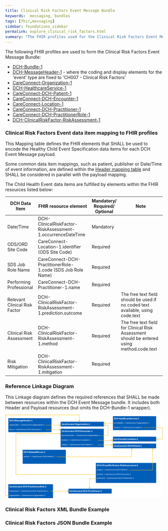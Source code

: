 ```yaml
---
title: Clinical Risk Factors Event Message Bundle
keywords:  messaging, bundles
tags: [fhir,messaging]
sidebar: foundations_sidebar
permalink: explore_clinical_risk_factors.html
summary: "The FHIR profiles used for the Clinical Risk Factors Event Message Bundle"
---
```


The following FHIR profiles are used to form the Clinical Risk Factors Event Message Bundle:

- [DCH-Bundle-1](https://fhir.nhs.uk/STU3/StructureDefinition/DCH-Bundle-1)
- [DCH-MessageHeader-1](https://fhir.nhs.uk/STU3/StructureDefinition/DCH-MessageHeader-1) - where the coding and display elements for the 'event' type are fixed to 'CH007 - Clinical Risk Factors'
- [CareConnect-Organization-1](https://fhir.hl7.org.uk/STU3/StructureDefinition/CareConnect-Organization-1)
- [DCH-HealthcareService-1](https://fhir.nhs.uk/STU3/StructureDefinition/DCH-HealthcareService-1)
- [CareConnect-DCH-Patient-1](https://fhir.nhs.uk/STU3/StructureDefinition/CareConnect-DCH-Patient-1)
- [CareConnect-DCH-Encounter-1](https://fhir.nhs.uk/STU3/StructureDefinition/CareConnect-DCH-Encounter-1)
- [CareConnect-Location-1](https://fhir.hl7.org.uk/STU3/StructureDefinition/CareConnect-Location-1)
- [CareConnect-DCH-Practitioner-1](https://fhir.nhs.uk/STU3/StructureDefinition/CareConnect-DCH-Practitioner-1)
- [CareConnect-DCH-PractitionerRole-1](https://fhir.nhs.uk/STU3/StructureDefinition/CareConnect-DCH-PractitionerRole-1)
- [DCH-ClinicalRiskFactor-RiskAssessment-1](https://fhir.nhs.uk/STU3/StructureDefinition/DCH-ClinicalRiskFactor-RiskAssessment-1)

### Clinical Risk Factors Event data item mapping to FHIR profiles ###

This Mapping table defines the FHIR elements that SHALL be used to encode the Healthy Child Event Specification data items for each DCH Event Message payload.  

Some common data item mappings, such as patient, publisher or Date/Time of event information, are defined within the [Header mapping table](explore_event_header_design.html) and SHALL be considered in parallel with the payload mapping.

The Child Health Event data items are fulfilled by elements within the FHIR resources listed below:


| DCH Data Item                 | FHIR resource element                                                 | Mandatory/<br/>Required/<br/>Optional  | Note                    |
|-------------------------------|-----------------------------------------------------------------------|----------------------------------------|-------------------------|
| Date/Time                     | DCH-ClinicalRiskFactor-RiskAssessment-1.occurrenceDateTime            | Mandatory                              |                         |
| ODS/ORD Site Code             | CareConnect-Location-1.identifier (ODS Site Code)                     | Required                               |                         |
| SDS Job Role Name             | CareConnect-DCH-PractitionerRole-1.code (SDS Job Role Name)           | Required                               |                         |
| Performing Professional       | CareConnect-DCH-Practitioner-1.name                                   | Required                               |                         |
| Relevant Clinical Risk Factor | DCH-ClinicalRiskFactor-RiskAssessment-1.prediction.outcome            | Required                               | The free text field should be used if no coded text available, using code.text |
| Clinical Risk Assessment      | DCH-ClinicalRiskFactor-RiskAssessment-1.method                        | Required                               | The free text field for Clinical Risk Assessment should be entered using method.code.text |
| Risk Mitigation               | DCH-ClinicalRiskFactor-RiskAssessment-1.mitigation                    | Required                               |                         |

### Reference Linkage Diagram ###

This Linkage diagram defines the required references that SHALL be made between resources within the DCH Event Message bundle. It includes both Header and Payload resources (but omits the DCH-Bundle-1 wrapper).

<img src="images/explore/ClinicalRiskFactors.png">

### Clinical Risk Factors XML Bundle Example ###

<script src="https://gist.github.com/IOPS-DEV/1b1e3e84ec83d122faad16fb800ead16.js?ts=2"></script>

### Clinical Risk Factors JSON Bundle Example ###

<script src="https://gist.github.com/IOPS-DEV/c38f15eaefb0f6c8df8b0d58f1208bb5.js"></script>
